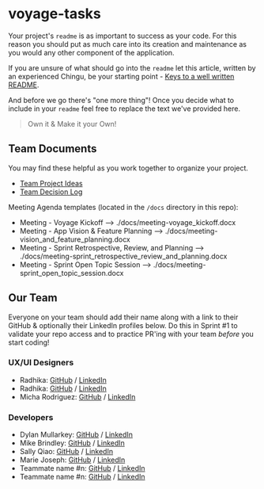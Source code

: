 # voyage-tasks

Your project's `readme` is as important to success as your code. For 
this reason you should put as much care into its creation and maintenance
as you would any other component of the application.

If you are unsure of what should go into the `readme` let this article,
written by an experienced Chingu, be your starting point - 
[Keys to a well written README](https://tinyurl.com/yk3wubft).

And before we go there's "one more thing"! Once you decide what to include
in your `readme` feel free to replace the text we've provided here.

> Own it & Make it your Own!

## Team Documents

You may find these helpful as you work together to organize your project.

- [Team Project Ideas](./docs/team_project_ideas.md)
- [Team Decision Log](./docs/team_decision_log.md)

Meeting Agenda templates (located in the `/docs` directory in this repo):

- Meeting - Voyage Kickoff --> ./docs/meeting-voyage_kickoff.docx
- Meeting - App Vision & Feature Planning --> ./docs/meeting-vision_and_feature_planning.docx
- Meeting - Sprint Retrospective, Review, and Planning --> ./docs/meeting-sprint_retrospective_review_and_planning.docx
- Meeting - Sprint Open Topic Session --> ./docs/meeting-sprint_open_topic_session.docx

## Our Team

Everyone on your team should add their name along with a link to their GitHub
& optionally their LinkedIn profiles below. Do this in Sprint #1 to validate
your repo access and to practice PR'ing with your team *before* you start
coding!

### UX/UI Designers
- Radhika: [GitHub](https://github.com/goldilocks0164) / [LinkedIn](https://www.linkedin.com/in/radhika-godla-81335166)
- Radhika: [GitHub](https://github.com/goldilocks0164) / [LinkedIn](https://www.linkedin.com/in/radhika-godla-81335166)
- Micha Rodriguez: [GitHub](https://github.com/michaella23) / [LinkedIn](https://linkedin.com/in/michaella-rodriguez)

 ### Developers
- Dylan Mullarkey: [GitHub](https://github.com/dylanmullarkey) / [LinkedIn](https://www.linkedin.com/in/dylanmullarkey/)
- Mike Brindley: [GitHub](https://github.com/mikebrindley) / [LinkedIn](https://www.linkedin.com/in/brindley/)
- Sally Qiao: [GitHub](https://github.com/QH89) / [LinkedIn](https://www.linkedin.com/in/hui-qiao-17a8a7298/)
- Marie Joseph: [GitHub](https://github.com/mari618) / [LinkedIn](https://www.linkedin.com/in/m-joseph-/)
- Teammate name #n: [GitHub](https://github.com/ghaccountname) / [LinkedIn](https://linkedin.com/in/liaccountname)
- Teammate name #n: [GitHub](https://github.com/ghaccountname) / [LinkedIn](https://linkedin.com/in/liaccountname)

